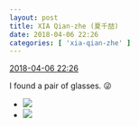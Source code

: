 ```yaml
---
layout: post
title: XIA Qian-zhe (夏千喆)
date: 2018-04-06 22:26
categories: [ 'xia-qian-zhe' ]
---
```


<div class="weibo-info">
  <a href="https://weibo.com/6505420082/GaSFXg60Z">2018-04-06 22:26</a>
</div>

I found a pair of glasses. :stuck_out_tongue_winking_eye:

<!-- more -->

<ul class="weibo-pic-list-1">
  <li class="weibo-pic">
    <a href="https://wx3.sinaimg.cn/mw690/0076g4Wmgy1fq3ayu23g4j30qo1bfdoa.jpg"><img src="https://wx3.sinaimg.cn/thumb150/0076g4Wmgy1fq3ayu23g4j30qo1bfdoa.jpg"/></a>
  </li>
  <li class="weibo-pic">
    <a href="https://wx1.sinaimg.cn/mw690/0076g4Wmgy1fq3ayrsc0aj30qo1bf7cv.jpg"><img src="https://wx1.sinaimg.cn/thumb150/0076g4Wmgy1fq3ayrsc0aj30qo1bf7cv.jpg"/></a>
  </li>
</ul>
